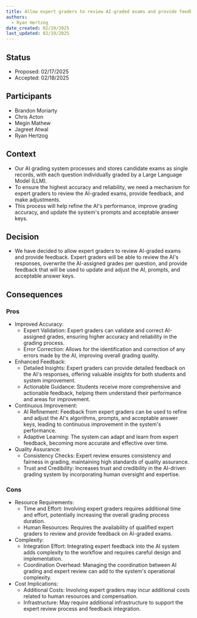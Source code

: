 ```yaml
---
title: Allow expert graders to review AI-graded exams and provide feedback
authors:
  - Ryan Hertzog
date_created: 02/19/2025
last_updated: 02/19/2025
---
```


## Status

- Proposed: 02/17/2025
- Accepted: 02/18/2025

## Participants

- Brandon Moriarty
- Chris Acton
- Megin Mathew
- Jagreet Atwal
- Ryan Hertzog

## Context

- Our AI grading system processes and stores candidate exams as single records, with each question individually graded by a Large Language Model (LLM).
- To ensure the highest accuracy and reliability, we need a mechanism for expert graders to review the AI-graded exams, provide feedback, and make adjustments.
- This process will help refine the AI's performance, improve grading accuracy, and update the system's prompts and acceptable answer keys.

## Decision

- We have decided to allow expert graders to review AI-graded exams and provide feedback. Expert graders will be able to review the AI's responses, overwrite the AI-assigned grades per question, and provide feedback that will be used to update and adjust the AI, prompts, and acceptable answer keys.

## Consequences

### Pros

- Improved Accuracy:
  - Expert Validation: Expert graders can validate and correct AI-assigned grades, ensuring higher accuracy and reliability in the grading process.
  - Error Correction: Allows for the identification and correction of any errors made by the AI, improving overall grading quality.
- Enhanced Feedback:
  - Detailed Insights: Expert graders can provide detailed feedback on the AI's responses, offering valuable insights for both students and system improvement.
  - Actionable Guidance: Students receive more comprehensive and actionable feedback, helping them understand their performance and areas for improvement.
- Continuous Improvement:
  - AI Refinement: Feedback from expert graders can be used to refine and adjust the AI's algorithms, prompts, and acceptable answer keys, leading to continuous improvement in the system's performance.
  - Adaptive Learning: The system can adapt and learn from expert feedback, becoming more accurate and effective over time.
- Quality Assurance:
  - Consistency Checks: Expert review ensures consistency and fairness in grading, maintaining high standards of quality assurance.
  - Trust and Credibility: Increases trust and credibility in the AI-driven grading system by incorporating human oversight and expertise.

### Cons

- Resource Requirements:
  - Time and Effort: Involving expert graders requires additional time and effort, potentially increasing the overall grading process duration.
  - Human Resources: Requires the availability of qualified expert graders to review and provide feedback on AI-graded exams.
- Complexity:
  - Integration Effort: Integrating expert feedback into the AI system adds complexity to the workflow and requires careful design and implementation.
  - Coordination Overhead: Managing the coordination between AI grading and expert review can add to the system's operational complexity.
- Cost Implications:
  - Additional Costs: Involving expert graders may incur additional costs related to human resources and compensation.
  - Infrastructure: May require additional infrastructure to support the expert review process and feedback integration.
